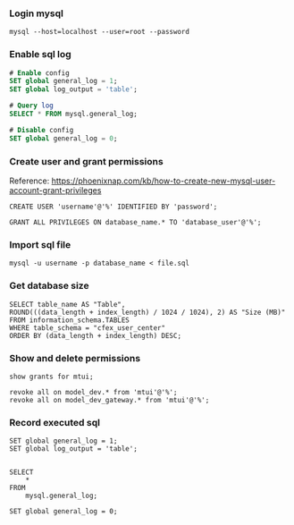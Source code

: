 ### Login mysql
```
mysql --host=localhost --user=root --password
```

### Enable sql log
```SQL
# Enable config
SET global general_log = 1;
SET global log_output = 'table';

# Query log
SELECT * FROM mysql.general_log;

# Disable config
SET global general_log = 0;

```

### Create user and grant permissions

Reference: https://phoenixnap.com/kb/how-to-create-new-mysql-user-account-grant-privileges

```
CREATE USER 'username'@'%' IDENTIFIED BY 'password';

GRANT ALL PRIVILEGES ON database_name.* TO 'database_user'@'%';
```

### Import sql file
```
mysql -u username -p database_name < file.sql
```

### Get database size
```
SELECT table_name AS "Table",
ROUND(((data_length + index_length) / 1024 / 1024), 2) AS "Size (MB)"
FROM information_schema.TABLES
WHERE table_schema = "cfex_user_center"
ORDER BY (data_length + index_length) DESC;
```

### Show and delete permissions
```
show grants for mtui;

revoke all on model_dev.* from 'mtui'@'%';
revoke all on model_dev_gateway.* from 'mtui'@'%';

```

### Record executed sql
```
SET global general_log = 1;
SET global log_output = 'table';


SELECT
    *
FROM
    mysql.general_log;
    
SET global general_log = 0;
```